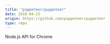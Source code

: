 ```yaml
---
title: "puppeteer/puppeteer"
date: 2018-04-23
origin: https://github.com/puppeteer/puppeteer
type: repo
---
```


Node.js API for Chrome 